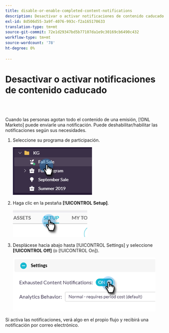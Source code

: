 ```yaml
---
title: disable-or-enable-completed-content-notifications
description: Desactivar o activar notificaciones de contenido caducado
exl-id: 8d506d55-3a9f-4076-993c-f2a165170633
translation-type: tm+mt
source-git-commit: 72e1d29347bd5b77107da1e9c30169cb6490c432
workflow-type: tm+mt
source-wordcount: '78'
ht-degree: 0%

---
```


# Desactivar o activar notificaciones de contenido caducado

<br> 

Cuando las personas agotan todo el contenido de una emisión, [!DNL Marketo] puede enviarle una notificación. Puede deshabilitar/habilitar las notificaciones según sus necesidades.

1. Seleccione su programa de participación.

   ![Imagen uno](/help/sky/assets/engagement-programs/disable-or-enable-exhausted-content-notifications/disable-or-enable-exhausted-content-notifications-1.png)

1. Haga clic en la pestaña **[!UICONTROL Setup]**.

   ![Imagen dos](/help/sky/assets/engagement-programs/disable-or-enable-exhausted-content-notifications/disable-or-enable-exhausted-content-notifications-2.png)

1. Desplácese hacia abajo hasta [!UICONTROL Settings] y seleccione **[!UICONTROL Off]** (o [!UICONTROL On]).

   ![Imagen tres](/help/sky/assets/engagement-programs/disable-or-enable-exhausted-content-notifications/disable-or-enable-exhausted-content-notifications-3.png)

Si activa las notificaciones, verá algo en el propio flujo y recibirá una notificación por correo electrónico.
